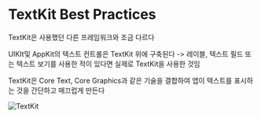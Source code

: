 TextKit Best Practices
============================

TextKit은 사용했던 다른 프레임워크와 조금 다르다

UIKIt및 AppKit의 텍스트 컨트롤은 TextKit 위에 구축된다 -> 레이블, 텍스트 필드 또는 텍스트 보기를 사용한 적이 있다면 실제로 TextKit을 사용한 것임

TextKit은 Core Text, Core Graphics과 같은 기술을 결합하여 앱이 텍스트를 표시하는 것을 간단하고 매끄럽게 만든다


![TextKit](https://user-images.githubusercontent.com/111475243/191688026-fc6e5e85-f101-4872-a589-4dcc697c2954.png)


